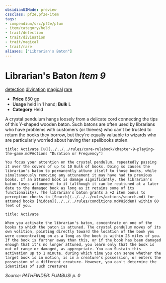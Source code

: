 ```yaml
---
obsidianUIMode: preview
cssclass: pf2e,pf2e-item
tags:
- compendium/src/pf2e/pfum
- item/category/held
- trait/detection
- trait/divination
- trait/magical
- trait/rare
aliases: ["Librarian's Baton"]
---
```

# Librarian's Baton *Item 9*  
[detection](../../../Rules/traits/detection.md)  [divination](../../../Rules/traits/divination.md)  [magical](../../../Rules/traits/magical.md)  [rare](../../../Rules/traits/rare.md)  

- **Price** 650 gp
- **Usage** held in 1 hand; **Bulk** L
- **Category** Held

A crystal pendulum hangs loosely from a delicate cord connecting the tips of this Y-shaped wooden baton. Such batons are often used by librarians who have problems with customers (or thieves) who can't be trusted to return the books they borrow, but they're equally valuable to wizards who are particularly worried about having ther spellbooks stolen.

```ad-embed-ability
title: Activate [⏲](../../../rules/core-rulebook/chapter-9-playing-the-game.md#Actions "Duration or Frequency")

You focus your attention on the crystal pendulum, repeatedly passing it over the covers of up to 10 Bulk of books. Doing so causes the librarian's baton to permanently attune itself to those books, while simultaneously removing any attunement it may have had to previous books. If an attuned book is damage significantly, the librarian's baton loses attunement to it (although it can be reattuned at a later date to the damaged book as long as it retains some of its functionality). The librarian's baton grants a +2 item bonus to perception checks to [Search](../../../rules/actions/search.md) for attuned books [hidden](../../../rules/conditions.md#Hidden) within 60 feet of you.
```

```ad-embed-ability
title: Activate

When you activate the librarian's baton, concentrate on one of the books to which the baton is attuned. The crystal pendulum moves of its own volition, pointing directly toward the location of the book you were concentrating on as a long as the book is within 25 miles of you. If the book is further away than this, or if the book has been damaged enough that it's no longer attuned, you learn only that the book is out of range or damaged, as appropriate. You can Sustain this activation up to 1 minute, during which time you can sense whether the target book is in motion, is in a creature's possession, or enters the possession of a different creature. However, you can't determine the identities of such creatures
```

*Source: PATHFINDER: FUMBUS! p. 0*
